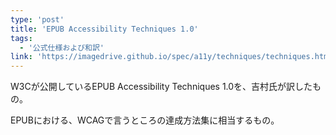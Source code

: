 ```yaml
---
type: 'post'
title: 'EPUB Accessibility Techniques 1.0'
tags:
  - '公式仕様および和訳'
link: 'https://imagedrive.github.io/spec/a11y/techniques/techniques.html'
---
```

<p>W3Cが公開しているEPUB Accessibility Techniques 1.0を、吉村氏が訳したもの。</p>
<p>EPUBにおける、WCAGで言うところの達成方法集に相当するもの。</p>